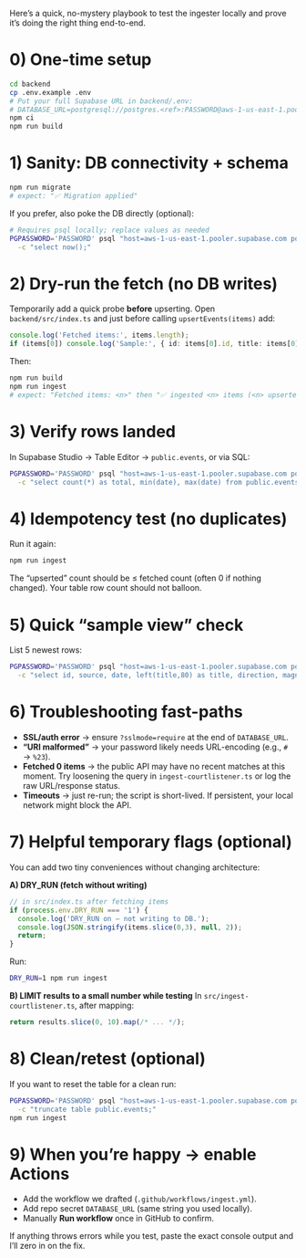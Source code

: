 Here’s a quick, no-mystery playbook to test the ingester locally and prove it’s doing the right thing end-to-end.

# 0) One-time setup

```bash
cd backend
cp .env.example .env
# Put your full Supabase URL in backend/.env:
# DATABASE_URL=postgresql://postgres.<ref>:PASSWORD@aws-1-us-east-1.pooler.supabase.com:6543/postgres?sslmode=require
npm ci
npm run build
```

# 1) Sanity: DB connectivity + schema

```bash
npm run migrate
# expect: "✅ Migration applied"
```

If you prefer, also poke the DB directly (optional):

```bash
# Requires psql locally; replace values as needed
PGPASSWORD='PASSWORD' psql "host=aws-1-us-east-1.pooler.supabase.com port=6543 dbname=postgres user=postgres.<ref> sslmode=require" \
  -c "select now();"
```

# 2) Dry-run the fetch (no DB writes)

Temporarily add a quick probe **before** upserting. Open `backend/src/index.ts` and just before calling `upsertEvents(items)` add:

```ts
console.log('Fetched items:', items.length);
if (items[0]) console.log('Sample:', { id: items[0].id, title: items[0].title, date: items[0].date, url: items[0].url });
```

Then:

```bash
npm run build
npm run ingest
# expect: "Fetched items: <n>" then "✅ ingested <n> items (<n> upserted)"
```

# 3) Verify rows landed

In Supabase Studio → Table Editor → `public.events`, or via SQL:

```bash
PGPASSWORD='PASSWORD' psql "host=aws-1-us-east-1.pooler.supabase.com port=6543 dbname=postgres user=postgres.<ref> sslmode=require" \
  -c "select count(*) as total, min(date), max(date) from public.events;"
```

# 4) Idempotency test (no duplicates)

Run it again:

```bash
npm run ingest
```

The “upserted” count should be ≤ fetched count (often 0 if nothing changed). Your table row count should not balloon.

# 5) Quick “sample view” check

List 5 newest rows:

```bash
PGPASSWORD='PASSWORD' psql "host=aws-1-us-east-1.pooler.supabase.com port=6543 dbname=postgres user=postgres.<ref> sslmode=require" \
  -c "select id, source, date, left(title,80) as title, direction, magnitude from public.events order by date desc limit 5;"
```

# 6) Troubleshooting fast-paths

* **SSL/auth error** → ensure `?sslmode=require` at the end of `DATABASE_URL`.
* **“URI malformed”** → your password likely needs URL-encoding (e.g., `#` → `%23`).
* **Fetched 0 items** → the public API may have no recent matches at this moment. Try loosening the query in `ingest-courtlistener.ts` or log the raw URL/response status.
* **Timeouts** → just re-run; the script is short-lived. If persistent, your local network might block the API.

# 7) Helpful temporary flags (optional)

You can add two tiny conveniences without changing architecture:

**A) DRY_RUN (fetch without writing)**

```ts
// in src/index.ts after fetching items
if (process.env.DRY_RUN === '1') {
  console.log('DRY_RUN on – not writing to DB.');
  console.log(JSON.stringify(items.slice(0,3), null, 2));
  return;
}
```

Run:

```bash
DRY_RUN=1 npm run ingest
```

**B) LIMIT results to a small number while testing**
In `src/ingest-courtlistener.ts`, after mapping:

```ts
return results.slice(0, 10).map(/* ... */);
```

# 8) Clean/retest (optional)

If you want to reset the table for a clean run:

```bash
PGPASSWORD='PASSWORD' psql "host=aws-1-us-east-1.pooler.supabase.com port=6543 dbname=postgres user=postgres.<ref> sslmode=require" \
  -c "truncate table public.events;"
npm run ingest
```

# 9) When you’re happy → enable Actions

* Add the workflow we drafted (`.github/workflows/ingest.yml`).
* Add repo secret `DATABASE_URL` (same string you used locally).
* Manually **Run workflow** once in GitHub to confirm.

If anything throws errors while you test, paste the exact console output and I’ll zero in on the fix.
